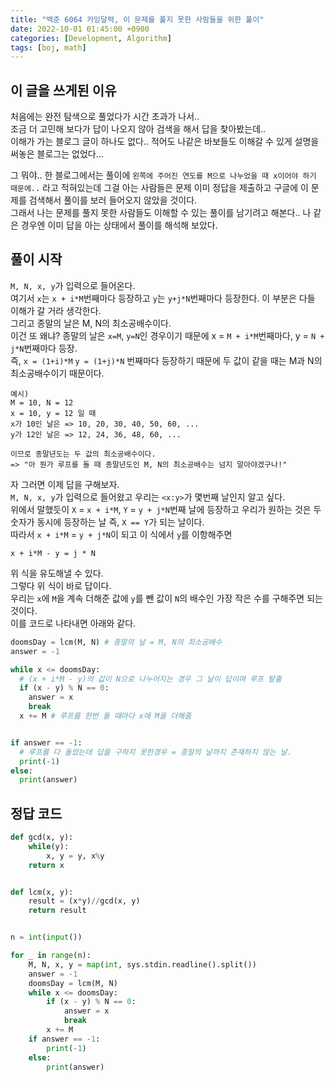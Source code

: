 ```yaml
---
title: "백준 6064 카잉달력, 이 문제를 풀지 못한 사람들을 위한 풀이"
date: 2022-10-01 01:45:00 +0900
categories: [Development, Algorithm]
tags: [boj, math]
---
```


## 이 글을 쓰게된 이유

처음에는 완전 탐색으로 풀었다가 시간 초과가 나서..  
조금 더 고민해 보다가 답이 나오지 않아 검색을 해서 답을 찾아봤는데..  
이해가 가는 블로그 글이 하나도 없다.. 적어도 나같은 바보들도 이해갈 수 있게 설명을 써놓은 블로그는 없었다...  

그 뭐야.. 한 블로그에서는 풀이에 `왼쪽에 주어진 연도를 M으로 나누었을 때 x이어야 하기 때문에..`  라고 적혀있는데 그걸 아는 사람들은 문제 이미 정답을 제출하고 구글에 이 문제를 검색해서 풀이를 보러 들어오지 않았을 것이다.  
그래서 나는 문제를 풀지 못한 사람들도 이해할 수 있는 풀이를 남기려고 해본다.. 나 같은 경우엔 이미 답을 아는 상태에서 풀이를 해석해 보았다.

## 풀이 시작

`M, N, x, y`가 입력으로 들어온다.  
여기서 `x`는 `x + i*M`번째마다 등장하고 `y`는 `y+j*N`번째마다 등장한다.  이 부분은 다들 이해가 갈 거라 생각한다.  
그리고 종말의 날은 M, N의 최소공배수이다.  
이건 또 왜냐? 종말의 날은 `x=M`, `y=N`인 경우이기 때문에 x = `M + i*M`번째마다, y = `N + j*N`번째마다 등장.  
즉, `x = (1+i)*M` `y = (1+j)*N` 번째마다 등장하기 때문에 두 값이 같을 때는 M과 N의 최소공배수이기 때문이다.

```
예시)
M = 10, N = 12
x = 10, y = 12 일 때
x가 10인 날은 => 10, 20, 30, 40, 50, 60, ...
y가 12인 날은 => 12, 24, 36, 48, 60, ...

이므로 종말년도는 두 값의 최소공배수이다.
=> "아 뭔가 루프를 돌 때 종말년도인 M, N의 최소공배수는 넘지 말아야겠구나!"
```

자 그러면 이제 답을 구해보자.  
`M, N, x, y`가 입력으로 들어왔고 우리는 `<x:y>`가 몇번째 날인지 알고 싶다.  
위에서 말했듯이 `X` = `x + i*M`, `Y` = `y + j*N`번째 날에 등장하고 우리가 원하는 것은 두 숫자가 동시에 등장하는 날 즉, `X == Y`가 되는 날이다.  
따라서 `x + i*M` = `y + j*N`이 되고 이 식에서 `y`를 이항해주면   

```
x + i*M - y = j * N
```

위 식을 유도해낼 수 있다.  
그렇다 위 식이 바로 답이다.  
우리는 `x`에 `M`을 계속 더해준 값에 `y`를 뺀 값이 `N`의 배수인 가장 작은 수를 구해주면 되는 것이다.  
이를 코드로 나타내면 아래와 같다.

```python
doomsDay = lcm(M, N) # 종말의 날 = M, N의 최소공배수
answer = -1

while x <= doomsDay:
  # (x + i*M - y)의 값이 N으로 나누어지는 경우 그 날이 답이며 루프 탈출
  if (x - y) % N == 0:
    answer = x
    break
  x += M # 루프를 한번 돌 때마다 x에 M을 더해줌


if answer == -1:
  # 루프를 다 돌았는데 답을 구하지 못한경우 = 종말의 날까지 존재하지 않는 날.
  print(-1)
else:
  print(answer)
```

## 정답 코드

```python
def gcd(x, y):
    while(y):
        x, y = y, x%y
    return x


def lcm(x, y):
    result = (x*y)//gcd(x, y)
    return result


n = int(input())

for _ in range(n):
    M, N, x, y = map(int, sys.stdin.readline().split())
    answer = -1
    doomsDay = lcm(M, N)
    while x <= doomsDay:
        if (x - y) % N == 0:
            answer = x
            break
        x += M
    if answer == -1:
        print(-1)
    else:
        print(answer)

```

